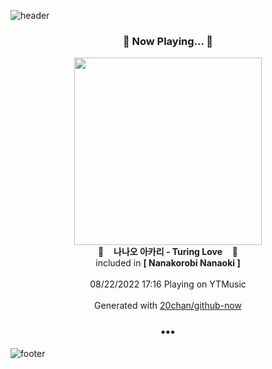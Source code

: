 ![header](https://capsule-render.vercel.app/api?type=wave&height=170&section=header&text=Hi.%20I'm%20SHIFT&fontColor=090707&fontAlignX=45&fontAlignY=65&fontSize=100)

<h3 align="center">🎵 Now Playing... 🎵</h3>
<p align="center">
  <a href="https://music.youtube.com/watch?v=npSw6gt4PqI">
    <img width="300" src="https://lh3.googleusercontent.com/ZP5Kon4NjafTQQK2JxBQFW9pER452LuksShQGVAdgEqFrF1bA8lr8PMzr7UBt5Pj8TIMAkQx4QNGTlAE">
  </a>
  <br>
  🎵&nbsp&nbsp&nbsp <b>나나오 아카리 - Turing Love</b> &nbsp&nbsp&nbsp🎵
  <br>
  included in <b>[ Nanakorobi Nanaoki ]</b>
  
  <br />
  <br />
  08/22/2022 17:16 Playing on YTMusic
  <br />
  <br />
  Generated with <a href="https://github.com/20chan/github-now">20chan/github-now</a>
</p>

<h3 align="center">•••</h3>

![footer](https://capsule-render.vercel.app/api?type=wave&height=150&section=footer)
